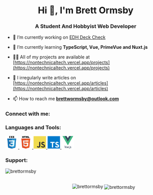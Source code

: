 <h1 align="center">Hi 👋, I'm Brett Ormsby</h1>
<h3 align="center">A Student And Hobbyist Web Developer</h3>

- 🔭 I’m currently working on [EDH Deck Check](https://github.com/BrettOrmsby/edh-deck-check-v2/)

- 🌱 I’m currently learning **TypeScript, Vue, PrimeVue and Nuxt.js**

- 👨‍💻 All of my projects are available at [https://nontechnicaltech.vercel.app/projects](https://nontechnicaltech.vercel.app/projects)

- 📝 I irregularly write articles on [https://nontechnicaltech.vercel.app/articles](https://nontechnicaltech.vercel.app/articles)

- 📫 How to reach me **brettwormsby@outlook.com**

<h3 align="left">Connect with me:</h3>
<p align="left">
</p>

<h3 align="left">Languages and Tools:</h3>
<p align="left"> <a href="https://www.w3schools.com/css/" target="_blank" rel="noreferrer"> <img src="https://raw.githubusercontent.com/devicons/devicon/master/icons/css3/css3-original-wordmark.svg" alt="css3" width="40" height="40"/> </a> <a href="https://www.w3.org/html/" target="_blank" rel="noreferrer"> <img src="https://raw.githubusercontent.com/devicons/devicon/master/icons/html5/html5-original-wordmark.svg" alt="html5" width="40" height="40"/> </a> <a href="https://developer.mozilla.org/en-US/docs/Web/JavaScript" target="_blank" rel="noreferrer"> <img src="https://raw.githubusercontent.com/devicons/devicon/master/icons/javascript/javascript-original.svg" alt="javascript" width="40" height="40"/> </a> <a href="https://www.typescriptlang.org/" target="_blank" rel="noreferrer"> <img src="https://raw.githubusercontent.com/devicons/devicon/master/icons/typescript/typescript-original.svg" alt="typescript" width="40" height="40"/> </a> <a href="https://vuejs.org/" target="_blank" rel="noreferrer"> <img src="https://raw.githubusercontent.com/devicons/devicon/master/icons/vuejs/vuejs-original-wordmark.svg" alt="vuejs" width="40" height="40"/> </a> </p>

<h3 align="left">Support:</h3>
<p><a href="https://www.buymeacoffee.com/brettormsby"> <img align="left" src="https://cdn.buymeacoffee.com/buttons/v2/default-yellow.png" height="50" width="210" alt="brettormsby" /></a></p><br><br>

<p><img align="left" src="https://github-readme-stats.vercel.app/api/top-langs?username=brettormsby&show_icons=true&locale=en&layout=compact" alt="brettormsby" /></p>

<p>&nbsp;<img align="center" src="https://github-readme-stats.vercel.app/api?username=brettormsby&show_icons=true&locale=en" alt="brettormsby" /></p>
